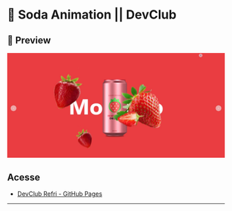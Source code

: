 # 🧃 Soda Animation || DevClub

## 📸 Preview

![Preview do site](preview-site.jpeg)

##  Acesse

-  [DevClub Refri - GitHub Pages](https://maluwhoo.github.io/devclub-refri-animation/)

---
